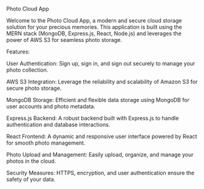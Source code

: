 Photo Cloud App



Welcome to the Photo Cloud App, a modern and secure cloud storage solution for your precious memories. This application is built using the MERN stack (MongoDB, Express.js, React, Node.js) and leverages the power of AWS S3 for seamless photo storage.

Features:


User Authentication: Sign up, sign in, and sign out securely to manage your photo collection.

AWS S3 Integration: Leverage the reliability and scalability of Amazon S3 for secure photo storage.

MongoDB Storage: Efficient and flexible data storage using MongoDB for user accounts and photo metadata.

Express.js Backend: A robust backend built with Express.js to handle authentication and database interactions.

React Frontend: A dynamic and responsive user interface powered by React for smooth photo management.

Photo Upload and Management: Easily upload, organize, and manage your photos in the cloud.

Security Measures: HTTPS, encryption, and user authentication ensure the safety of your data.

